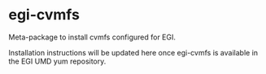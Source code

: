 # egi-cvmfs
Meta-package to install cvmfs configured for EGI.

Installation instructions will be updated here once egi-cvmfs is
available in the EGI UMD yum repository.
